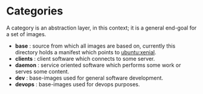 # Categories

A category is an abstraction layer, in this context; it is a general end-goal for a set of images.

 - **base**    : source from which all images are based on, currently this directory holds a manifest which points to [ubuntu:xenial](https://hub.docker.com/_/ubuntu/).
 - **clients** : client software which connects to some server.
 - **daemon**  : service oriented software which performs some work or serves some content.
 - **dev**     : base-images used for general software development.
 - **devops**  : base-images used for devops purposes.